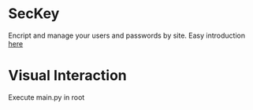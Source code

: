 # SecKey

Encript and manage your users and passwords by site. Easy introduction [here](Examples/example.py)

# Visual Interaction
Execute main.py in root

